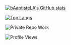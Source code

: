 






[![bAaptisteLA's GitHub stats](https://github-readme-stats.vercel.app/api?username=bAaptisteLA&show_icons=true&theme=tokyonight)](https://github.com/bAaptisteLA/github-readme-stats) 

[![Top Langs](https://github-readme-stats.vercel.app/api/top-langs/?username=bAaptisteLA&layout=compact&theme=tokyonight)](https://github.com/bAaptisteLA/github-readme-stats)

![Private Repo Work](https://img.shields.io/badge/Code-Private_Projects-important?style=for-the-badge&logo=github)

![Profile Views](https://img.shields.io/badge/dynamic/json?label=Visitors&query=value&url=https://api.countapi.xyz/hit/bAaptisteLA.github.io/visits)






